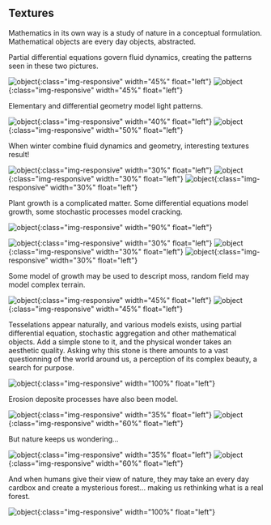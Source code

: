 ## Textures

Mathematics in its own way is a study of nature in a conceptual formulation. Mathematical objects are every day objects, abstracted.

Partial differential equations govern fluid dynamics, creating the patterns seen in these two pictures.

![object]({{site.baseurl}}/photography/textures/IMG_6248.JPG){:class="img-responsive" width="45%" float="left"} 
![object]({{site.baseurl}}/photography/textures/IMG_6706.JPG){:class="img-responsive" width="45%" float="left"}

Elementary and differential geometry model light patterns.

![object]({{site.baseurl}}/photography/textures/IMG_6447.JPG){:class="img-responsive" width="40%" float="left"}
![object]({{site.baseurl}}/photography/textures/IMG_6445.JPG){:class="img-responsive" width="50%" float="left"}

When winter combine fluid dynamics and geometry, interesting textures result!

![object]({{site.baseurl}}/photography/textures/IMG_4519.JPG){:class="img-responsive" width="30%" float="left"}
![object]({{site.baseurl}}/photography/textures/IMG_4518.JPG){:class="img-responsive" width="30%" float="left"}
![object]({{site.baseurl}}/photography/textures/IMG_1139.JPG){:class="img-responsive" width="30%" float="left"}

Plant growth is a complicated matter. Some differential equations model growth, some stochastic processes model cracking.

![object]({{site.baseurl}}/photography/textures/IMG_4490.JPG){:class="img-responsive" width="90%" float="left"}

![object]({{site.baseurl}}/photography/textures/IMG_4493.JPG){:class="img-responsive" width="30%" float="left"}
![object]({{site.baseurl}}/photography/textures/IMG_4494.JPG){:class="img-responsive" width="30%" float="left"}
![object]({{site.baseurl}}/photography/textures/IMG_4543.JPG){:class="img-responsive" width="30%" float="left"}

Some model of growth may be used to descript moss, random field may model complex terrain.

![object]({{site.baseurl}}/photography/textures/IMG_4533.JPG){:class="img-responsive" width="45%" float="left"}
![object]({{site.baseurl}}/photography/textures/IMG_4403.JPG){:class="img-responsive" width="45%" float="left"}

Tesselations appear naturally, and various models exists, using partial differential equation, stochastic aggregation and other mathematical objects. Add a simple stone to it, and the physical wonder takes an aesthetic quality. Asking why this stone is there amounts to a vast questionning of the world around us, a perception of its complex beauty, a search for purpose.

![object]({{site.baseurl}}/photography/textures/IMG_4310.JPG){:class="img-responsive" width="100%" float="left"}

Erosion deposite processes have also been model.

![object]({{site.baseurl}}/photography/textures/IMG_6252.JPG){:class="img-responsive" width="35%" float="left"}
![object]({{site.baseurl}}/photography/textures/IMG_4321.JPG){:class="img-responsive" width="60%" float="left"}

But nature keeps us wondering...

![object]({{site.baseurl}}/photography/textures/IMG_4662.JPG){:class="img-responsive" width="35%" float="left"}
![object]({{site.baseurl}}/photography/textures/IMG_4673.JPG){:class="img-responsive" width="60%" float="left"}

And when humans give their view of nature, they may take an every day cardbox and create a mysterious forest... making us rethinking what is a real forest.

![object]({{site.baseurl}}/photography/textures/IMG_5740.JPG){:class="img-responsive" width="100%" float="left"}
